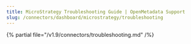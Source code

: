```yaml
---
title: MicroStrategy Troubleshooting Guide | OpenMetadata Support
slug: /connectors/dashboard/microstrategy/troubleshooting
---
```


{% partial file="/v1.9/connectors/troubleshooting.md" /%}
